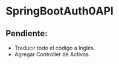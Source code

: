 # SpringBootAuth0API

## Pendiente:

- Traducir todo el código a Inglés.
- Agregar Controller de Activos.